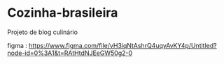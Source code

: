 # Cozinha-brasileira
Projeto de blog culinário


figma : https://www.figma.com/file/vH3iqNtAshrQ4uqyAvKY4p/Untitled?node-id=0%3A1&t=RAtHtdNJEeGW50g2-0
